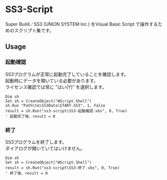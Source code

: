 # SS3-Script
Super Build／SS3 (UNION SYSTEM Inc.) をVisual Basic Script で操作するためのスクリプト集です。
## Usage
### 起動確認
SS3プログラムが正常に起動完了していることを確認します。  
起動時にデータを開いている必要があります。  
ライセンス確認では常に "はい(Y)" を選択します。
```vbs
Dim sh
Set sh = CreateObject("WScript.Shell")
sh.Run "Path\to\SS3Data\START.SS3", 1, False
result = sh.Run("ss3-script\SS3-起動確認.vbs", 0, True)
' 起動完了後、result = 0
```
### 終了
SS3プログラムを終了します。  
ダイアログが開いていてはいけません。
```vbs
Dim sh
Set sh = CreateObject("WScript.Shell")
result = sh.Run("ss3-script\SS3-終了.vbs", 0, True)
' 終了後、result = 0
```
